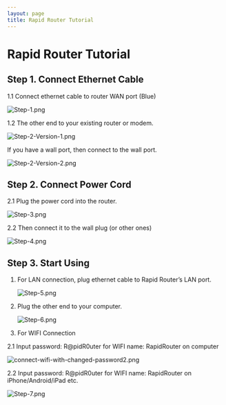 ```yaml
---
layout: page
title: Rapid Router Tutorial
---
```

# Rapid Router Tutorial

## Step 1. Connect Ethernet Cable

1.1 Connect ethernet cable to router WAN port (Blue)

![Step-1.png](assets/tutorial/Step-1.png)

1.2 The other end to your existing router or modem.

![Step-2-Version-1.png](assets/tutorial/Step-2-Version-1.png)

If you have a wall port, then connect to the wall port.

![Step-2-Version-2.png](assets/tutorial/Step-2-Version-2.png)

## Step 2. Connect Power Cord

2.1 Plug the power cord into the router.

![Step-3.png](assets/tutorial/Step-3.png)

2.2 Then connect it to the wall plug (or other ones)

![Step-4.png](assets/tutorial/Step-4.png)

## Step 3. Start Using

1. For LAN connection, plug ethernet cable to Rapid Router’s LAN port.
    
    ![Step-5.png](assets/tutorial/Step-5.png)
    
2. Plug the other end to your computer.
    
    ![Step-6.png](assets/tutorial/Step-6.png)
    

2. For WIFI Connection

2.1 Input password: R@pidR0uter for WIFI name: RapidRouter on computer

![connect-wifi-with-changed-password2.png](assets/tutorial/connect-wifi-with-changed-password2.png)

2.2 Input password: R@pidR0uter for WIFI name: RapidRouter on iPhone/Android/iPad etc.

![Step-7.png](assets/tutorial/Step-7.png)